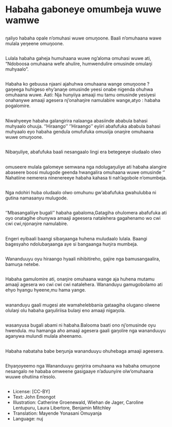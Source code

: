 # Habaha gaboneye omumbeja wuwe wamwe

##
ŋaliyo habaha opale n’omuhasi
wuwe omuŋoone.
Baali n’omuhaana wawe mulala
yeŋeene omuŋoone.

##
Lulala habaha gaheja humuhaana
wuwe ng’aloma omuhasi wuwe ati,
“Ndoboosa omuhaana wefe ahulire,
humwendulire omusinde omulaŋi
muhyaalo”.

##
Habaha ko gebuusa njaani
ajahuhwa omuhaana wange
omuŋoone ?
gaŋeega huhigeso ehy’anaŋe
omusinde yeesi onabe nigenda
ohuhwa omuhaana wuwe.
Aati: Nja hunyiiya amaaji mu tamu
omusinde yesiyesi onahanywe
amaaji agesera nj’onahaŋire
namulabire wange,atyo : habaha
pogalomire.

##
Niwahyeeye habaha galangirira nalaanga abasiinde
ababula bahasi muhyaalo ohuuja.
‘’Hiraango’’ ‘’Hiraango’’
eyiiri abafufuka ababula bahasi muhyaalo eyo
habaha gendula omufufuka omusiija onaŋire
omuhaana wuwe omuŋoone.

##
Nibaŋuliye, abafufuka baali nesangaalo lingi era
betegeeye oludaalo olwo

##
omuseere mulala galomeye
semwana nga ndolugaŋuliye ati
habaha alangire abaseere boosi
mulugode geenda hwangalira
omuhaana wuwe omusinde ‘’
Nahatiine nemerera ninenereeye
habaha kahasa ti nah’agobole
n’omumbeja.

##
Nga ndohiri huba oludaalo olwo
omuhunu gw’abafufuka
gwahulubba ni gutina namasanyu
mulugode.

##
‘’Mbasangaliiye bugali’’ habaha
gabaloma,Gatagiha ohulomera
abafufuka ati oyo onatagihe
ohunywa amaaji ageesera
natalehera gagahenamo wo cwi cwi
cwi,njonaŋire namulabire.

##
Engeri eyibaali baangi sibaŋaanga
huhena muludaalo lulala.
Baangi bagesyaho ndolubaŋaanga
aye si bangaanga huŋira mumbeja.

##
Wananduuyu oyu hiraango hyaali
nihibitireho, gajire nga
bamusangaalira, bamuŋa netebe.

##
Habaha gamulomire ati, onaŋire
omuhaana wange aja huhena
mutamu amaaji agesera wo cwi cwi
cwi natalehera.
Wananduyu gamugobolamo ati
ehyo hyangu hyeene,mu hama
yange.

##
wananduyu gaali mugesi ate
wamahelebbania gataagiha olugano
olwene olulaŋi olu
habaha gaŋuliriisa bulaŋi eno
amaaji nigaŋola.

##
wasanyusa bugali abami ni
habaha.Balooma baati ono
nj’omusinde oyu hwendula.
mu hamanga aho amaaji agesera
gaali gaŋolire nga wananduuyu
aganywa mulundi mulala
aheenamo.

##
Habaha nabataha babe beŋunja
wananduuyu ohuhebaga amaaji
ageesera.

##
Ehyaŋoyeemo nga Wananduuyu
geŋirira omuhaana wa habaha
omuŋone nesangalo ne hababa
omweene gasigaaye n’aduunyire
olw’omuhaana wuuwe ohutiina
n’esolo.

##
* License: [CC-BY]
* Text: John Emongot
* Illustration: Catherine Groenewald, Wiehan de Jager, Caroline Lentupuru, Laura Libertore, Benjamin Mitchley
* Translation: Mayende Yonasani Omuyanja
* Language: nuj

